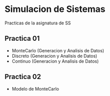 Simulacion de Sistemas
==========

Practicas de la asignatura de SS

Practica 01
--------------------
+ MonteCarlo (Generacion y Analisis de Datos)
+ Discreto (Generacion y Analisis de Datos)
+ Continuo (Generacion y Analisis de Datos)

Practica 02
--------------------
+ Modelo de MonteCarlo
